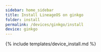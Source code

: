 ```yaml
---
sidebar: home_sidebar
title: Install LineageOS on ginkgo
folder: install
permalink: /devices/ginkgo/install
device: ginkgo
---
```

{% include templates/device_install.md %}
